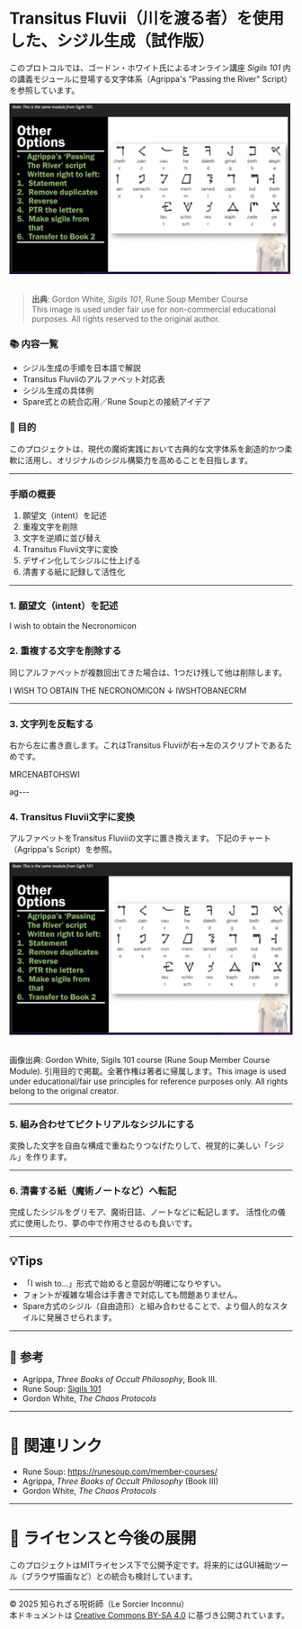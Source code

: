 # Transitus Fluvii（川を渡る者）を使用した、シジル生成（試作版）

このプロトコルでは、ゴードン・ホワイト氏によるオンライン講座 *Sigils 101* 内の講義モジュールに登場する文字体系（Agrippa's "Passing the River" Script）を参照しています。

<div align="left">
 <img src="agrippa_script.jpg" width="500">
</div>

<br>

> **出典**: Gordon White, *Sigils 101*, Rune Soup Member Course  
> This image is used under fair use for non-commercial educational purposes. All rights reserved to the original author.

### 📚 内容一覧

- シジル生成の手順を日本語で解説
- Transitus Fluviiのアルファベット対応表
- シジル生成の具体例
- Spare式との統合応用／Rune Soupとの接続アイデア

### 🔮 目的

このプロジェクトは、現代の魔術実践において古典的な文字体系を創造的かつ柔軟に活用し、オリジナルのシジル構築力を高めることを目指します。

---

### 手順の概要

1. 願望文（intent）を記述
2. 重複文字を削除
3. 文字を逆順に並び替え
4. Transitus Fluvii文字に変換
5. デザイン化してシジルに仕上げる
6. 清書する紙に記録して活性化

---

### 1. 願望文（intent）を記述

I wish to obtain the Necronomicon

### 2. 重複する文字を削除する
同じアルファベットが複数回出てきた場合は、1つだけ残して他は削除します。

I WISH TO OBTAIN THE NECRONOMICON
↓
IWSHTOBANECRM

---

### 3. 文字列を反転する
右から左に書き直します。これはTransitus Fluviiが右→左のスクリプトであるためです。

MRCENABTOHSWI

ag---

### 4. Transitus Fluvii文字に変換
アルファベットをTransitus Fluviiの文字に置き換えます。
下記のチャート（Agrippa's Script）を参照。

<div align="left">
 <img src="agrippa_script.jpg" width="800">
</div>
<br>

画像出典: Gordon White, Sigils 101 course (Rune Soup Member Course Module).
引用目的で掲載。全著作権は著者に帰属します。This image is used under educational/fair use principles for reference purposes only. All rights belong to the original creator.

---

### 5. 組み合わせてピクトリアルなシジルにする
変換した文字を自由な構成で重ねたりつなげたりして、視覚的に美しい「シジル」を作ります。

---

### 6. 清書する紙（魔術ノートなど）へ転記

完成したシジルをグリモア、魔術日誌、ノートなどに転記します。
活性化の儀式に使用したり、夢の中で作用させるのも良いです。

---

## 💡Tips
- 「I wish to...」形式で始めると意図が明確になりやすい。
- フォントが複雑な場合は手書きで対応しても問題ありません。
- Spare方式のシジル（自由造形）と組み合わせることで、より個人的なスタイルに発展させられます。

---

## 🪬 参考
- Agrippa, *Three Books of Occult Philosophy*, Book III.
- Rune Soup: [Sigils 101](https://runesoup.com/member-courses/)
- Gordon White, *The Chaos Protocols*

---

# 📎 関連リンク
- Rune Soup: https://runesoup.com/member-courses/
- Agrippa, *Three Books of Occult Philosophy* (Book III)
- Gordon White, *The Chaos Protocols*

---

# 🧪 ライセンスと今後の展開
このプロジェクトはMITライセンス下で公開予定です。将来的にはGUI補助ツール（ブラウザ描画など）との統合も検討しています。

---

© 2025 知られざる呪術師（Le Sorcier Inconnu）  
本ドキュメントは [Creative Commons BY-SA 4.0](https://creativecommons.org/licenses/by-sa/4.0/deed.ja) に基づき公開されています。
